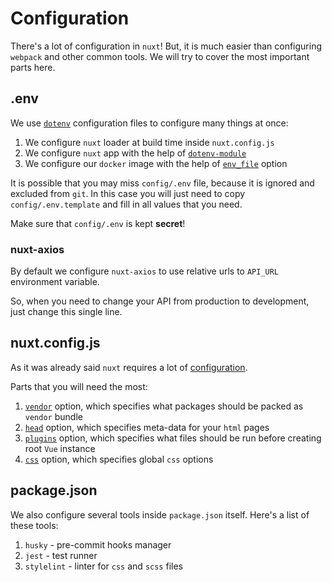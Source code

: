 # Configuration

There's a lot of configuration in `nuxt`!
But, it is much easier than configuring `webpack` and other common tools.
We will try to cover the most important parts here.


## .env

We use [`dotenv`](https://www.npmjs.com/package/dotenv) configuration files to configure many things at once:

1. We configure `nuxt` loader at build time inside `nuxt.config.js`
2. We configure `nuxt` app with the help of [`dotenv-module`](https://github.com/nuxt-community/dotenv-module)
3. We configure our `docker` image with the help of [`env_file`](https://docs.docker.com/compose/environment-variables/#the-env_file-configuration-option) option

It is possible that you may miss `config/.env` file, because it is ignored
and excluded from `git`. 
In this case you will just need to copy `config/.env.template` and fill in all values that you need.

Make sure that `config/.env` is kept **secret**!

### nuxt-axios

By default we configure `nuxt-axios` to use relative urls to `API_URL` 
environment variable.

So, when you need to change your API from production to development,
just change this single line.


## nuxt.config.js

As it was already said `nuxt` requires a lot of [configuration](https://nuxtjs.org/guide/configuration).

Parts that you will need the most:

1. [`vendor`](https://nuxtjs.org/api/configuration-build#vendor) option, which specifies what packages should be packed as `vendor` bundle
2. [`head`](https://nuxtjs.org/api/configuration-head) option, which specifies meta-data for your `html` pages
3. [`plugins`](https://nuxtjs.org/api/configuration-plugins) option, which specifies what files should be run before creating root `Vue` instance
4. [`css`](https://nuxtjs.org/api/configuration-css/) option, which specifies global `css` options


## package.json

We also configure several tools inside `package.json` itself.
Here's a list of these tools:

1. `husky` - pre-commit hooks manager
2. `jest` - test runner
3. `stylelint` - linter for `css` and `scss` files
